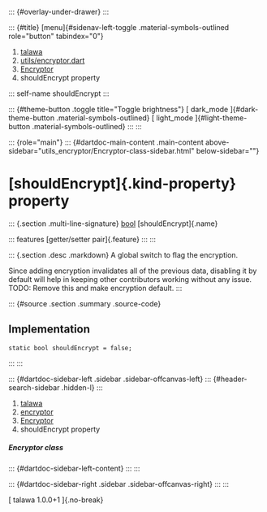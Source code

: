 ::: {#overlay-under-drawer}
:::

::: {#title}
[menu]{#sidenav-left-toggle .material-symbols-outlined role="button"
tabindex="0"}

1.  [talawa](../../index.html)
2.  [utils/encryptor.dart](../../utils_encryptor/)
3.  [Encryptor](../../utils_encryptor/Encryptor-class.html)
4.  shouldEncrypt property

::: self-name
shouldEncrypt
:::

::: {#theme-button .toggle title="Toggle brightness"}
[ dark_mode ]{#dark-theme-button .material-symbols-outlined} [
light_mode ]{#light-theme-button .material-symbols-outlined}
:::
:::

::: {role="main"}
::: {#dartdoc-main-content .main-content above-sidebar="utils_encryptor/Encryptor-class-sidebar.html" below-sidebar=""}
<div>

# [shouldEncrypt]{.kind-property} property

</div>

::: {.section .multi-line-signature}
[bool](https://api.flutter.dev/flutter/dart-core/bool-class.html)
[shouldEncrypt]{.name}

::: features
[getter/setter pair]{.feature}
:::
:::

::: {.section .desc .markdown}
A global switch to flag the encryption.

Since adding encryption invalidates all of the previous data, disabling
it by default will help in keeping other contributors working without
any issue. TODO: Remove this and make encryption default.
:::

::: {#source .section .summary .source-code}
## Implementation

``` language-dart
static bool shouldEncrypt = false;
```
:::
:::

::: {#dartdoc-sidebar-left .sidebar .sidebar-offcanvas-left}
::: {#header-search-sidebar .hidden-l}
:::

1.  [talawa](../../index.html)
2.  [encryptor](../../utils_encryptor/)
3.  [Encryptor](../../utils_encryptor/Encryptor-class.html)
4.  shouldEncrypt property

##### Encryptor class

::: {#dartdoc-sidebar-left-content}
:::
:::

::: {#dartdoc-sidebar-right .sidebar .sidebar-offcanvas-right}
:::
:::

[ talawa 1.0.0+1 ]{.no-break}
